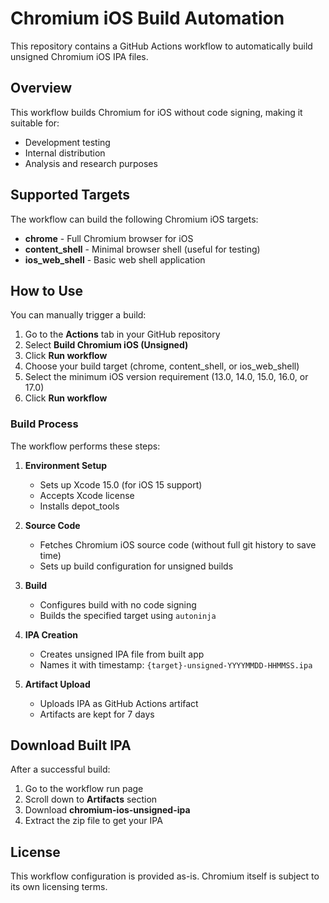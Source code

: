 # Chromium iOS Build Automation

This repository contains a GitHub Actions workflow to automatically build unsigned Chromium iOS IPA files.

## Overview

This workflow builds Chromium for iOS without code signing, making it suitable for:
- Development testing
- Internal distribution
- Analysis and research purposes

## Supported Targets

The workflow can build the following Chromium iOS targets:

- **chrome** - Full Chromium browser for iOS
- **content_shell** - Minimal browser shell (useful for testing)
- **ios_web_shell** - Basic web shell application

## How to Use

You can manually trigger a build:

1. Go to the **Actions** tab in your GitHub repository
2. Select **Build Chromium iOS (Unsigned)**
3. Click **Run workflow**
4. Choose your build target (chrome, content_shell, or ios_web_shell)
5. Select the minimum iOS version requirement (13.0, 14.0, 15.0, 16.0, or 17.0)
6. Click **Run workflow**

### Build Process

The workflow performs these steps:

1. **Environment Setup**
   - Sets up Xcode 15.0 (for iOS 15 support)
   - Accepts Xcode license
   - Installs depot_tools

2. **Source Code**
   - Fetches Chromium iOS source code (without full git history to save time)
   - Sets up build configuration for unsigned builds

3. **Build**
   - Configures build with no code signing
   - Builds the specified target using `autoninja`

4. **IPA Creation**
   - Creates unsigned IPA file from built app
   - Names it with timestamp: `{target}-unsigned-YYYYMMDD-HHMMSS.ipa`

5. **Artifact Upload**
   - Uploads IPA as GitHub Actions artifact
   - Artifacts are kept for 7 days

## Download Built IPA

After a successful build:

1. Go to the workflow run page
2. Scroll down to **Artifacts** section
3. Download **chromium-ios-unsigned-ipa**
4. Extract the zip file to get your IPA

## License

This workflow configuration is provided as-is. Chromium itself is subject to its own licensing terms.

